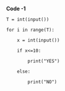 **Code -1**

    T = int(input())

    for i in range(T):

        x = int(input())
    
        if x<=10:
    
            print("YES")
        
        else:
    
            print("NO")


        

